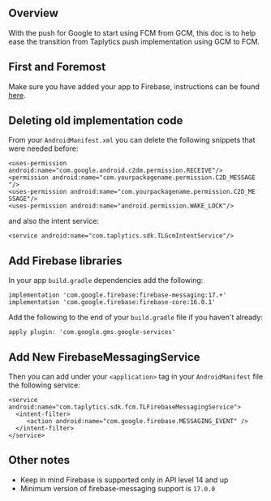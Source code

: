 ## Overview

With the push for Google to start using FCM from GCM, this doc is to help ease the transition from Taplytics push implementation using GCM to FCM.

## First and Foremost

Make sure you have added your app to Firebase, instructions can be found [here](https://firebase.google.com/docs/android/setup).

## Deleting old implementation code

From your `AndroidManifest.xml` you can delete the following snippets that were needed before:

```
<uses-permission android:name="com.google.android.c2dm.permission.RECEIVE"/>
<permission android:name="com.yourpackagename.permission.C2D_MESSAGE
"/>
<uses-permission android:name="com.yourpackagename.permission.C2D_ME
SSAGE"/>
<uses-permission android:name="android.permission.WAKE_LOCK"/>
```

and also the intent service:

```
<service android:name="com.taplytics.sdk.TLGcmIntentService"/>
```

## Add Firebase libraries

In your app `build.gradle` dependencies add the following:

```
implementation 'com.google.firebase:firebase-messaging:17.+'
implementation 'com.google.firebase:firebase-core:16.0.1'
```

Add the following to the end of your `build.gradle` file if you haven't already: 

```
apply plugin: 'com.google.gms.google-services'
```

## Add New FirebaseMessagingService

Then you can add under your `<application>` tag in your `AndroidManifest` file the following service:

```
<service android:name="com.taplytics.sdk.fcm.TLFirebaseMessagingService">
  <intent-filter>
     <action android:name="com.google.firebase.MESSAGING_EVENT" />
  </intent-filter>
</service>
```

## Other notes

- Keep in mind Firebase is supported only in API level 14 and up
- Minimum version of firebase-messaging support is `17.0.0`



